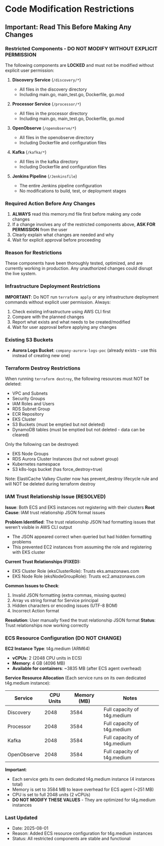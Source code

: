 # Code Modification Restrictions

## Important: Read This Before Making Any Changes

### Restricted Components - DO NOT MODIFY WITHOUT EXPLICIT PERMISSION

The following components are **LOCKED** and must not be modified without explicit user permission:

1. **Discovery Service** (`/discovery/*`)
   - All files in the discovery directory
   - Including main.go, main_test.go, Dockerfile, go.mod

2. **Processor Service** (`/processor/*`)
   - All files in the processor directory
   - Including main.go, main_test.go, Dockerfile, go.mod

3. **OpenObserve** (`/openobserve/*`)
   - All files in the openobserve directory
   - Including Dockerfile and configuration files

4. **Kafka** (`/kafka/*`)
   - All files in the kafka directory
   - Including Dockerfile and configuration files

5. **Jenkins Pipeline** (`/Jenkinsfile`)
   - The entire Jenkins pipeline configuration
   - No modifications to build, test, or deployment stages

### Required Action Before Any Changes

1. **ALWAYS** read this memory.md file first before making any code changes
2. If a change involves any of the restricted components above, **ASK FOR PERMISSION** from the user
3. Clearly explain what changes are needed and why
4. Wait for explicit approval before proceeding

### Reason for Restrictions

These components have been thoroughly tested, optimized, and are currently working in production. Any unauthorized changes could disrupt the live system.

### Infrastructure Deployment Restrictions

**IMPORTANT**: Do NOT run `terraform apply` or any infrastructure deployment commands without explicit user permission. Always:
1. Check existing infrastructure using AWS CLI first
2. Compare with the planned changes
3. Report what exists and what needs to be created/modified
4. Wait for user approval before applying any changes

### Existing S3 Buckets

- **Aurora Logs Bucket**: `company-aurora-logs-poc` (already exists - use this instead of creating new one)

### Terraform Destroy Restrictions

When running `terraform destroy`, the following resources must NOT be deleted:
- VPC and Subnets
- Security Groups
- IAM Roles and Users
- RDS Subnet Group
- ECR Repository
- EKS Cluster
- S3 Buckets (must be emptied but not deleted)
- DynamoDB tables (must be emptied but not deleted - data can be cleared)

Only the following can be destroyed:
- EKS Node Groups
- RDS Aurora Cluster Instances (but not subnet group)
- Kubernetes namespace
- S3 k8s-logs bucket (has force_destroy=true)

Note: ElastiCache Valkey Cluster now has prevent_destroy lifecycle rule and will NOT be deleted during terraform destroy

### IAM Trust Relationship Issue (RESOLVED)

**Issue**: Both ECS and EKS instances not registering with their clusters
**Root Cause**: IAM trust relationship JSON format issues

**Problem Identified**: The trust relationship JSON had formatting issues that weren't visible in AWS CLI output
- The JSON appeared correct when queried but had hidden formatting problems
- This prevented EC2 instances from assuming the role and registering with EKS cluster

**Current Trust Relationships (FIXED):**
- EKS Cluster Role (eksClusterRole): Trusts eks.amazonaws.com
- EKS Node Role (eksNodeGroupRole): Trusts ec2.amazonaws.com

**Common Issues to Check**:
1. Invalid JSON formatting (extra commas, missing quotes)
2. Array vs string format for Service principal
3. Hidden characters or encoding issues (UTF-8 BOM)
4. Incorrect Action format

**Resolution**: User manually fixed the trust relationship JSON format
**Status**: Trust relationships now working correctly

### ECS Resource Configuration (DO NOT CHANGE)

**EC2 Instance Type**: t4g.medium (ARM64)
- **vCPUs**: 2 (2048 CPU units in ECS)
- **Memory**: 4 GB (4096 MB)
- **Available for containers**: ~3835 MB (after ECS agent overhead)

**Service Resource Allocation** (Each service runs on its own dedicated t4g.medium instance):

| Service      | CPU Units | Memory (MB) | Notes                                           |
|--------------|-----------|-------------|-------------------------------------------------|
| Discovery    | 2048      | 3584        | Full capacity of t4g.medium                     |
| Processor    | 2048      | 3584        | Full capacity of t4g.medium                     |
| Kafka        | 2048      | 3584        | Full capacity of t4g.medium                     |
| OpenObserve  | 2048      | 3584        | Full capacity of t4g.medium                     |

**Important**:
- Each service gets its own dedicated t4g.medium instance (4 instances total)
- Memory is set to 3584 MB to leave overhead for ECS agent (~251 MB)
- CPU is set to full 2048 units (2 vCPUs)
- **DO NOT MODIFY THESE VALUES** - They are optimized for t4g.medium instances

### Last Updated

- Date: 2025-08-01
- Reason: Added ECS resource configuration for t4g.medium instances
- Status: All restricted components are stable and functional